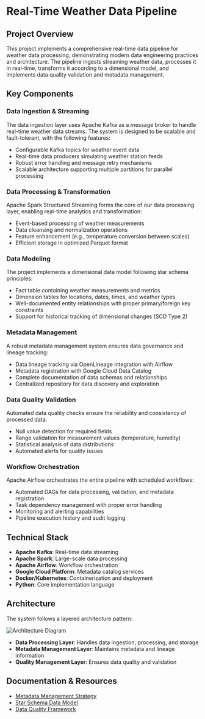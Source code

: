 # Real-Time Weather Data Pipeline

## Project Overview

This project implements a comprehensive real-time data pipeline for weather data processing, demonstrating modern data engineering practices and architecture. The pipeline ingests streaming weather data, processes it in real-time, transforms it according to a dimensional model, and implements data quality validation and metadata management.

## Key Components

### Data Ingestion & Streaming

The data ingestion layer uses Apache Kafka as a message broker to handle real-time weather data streams. The system is designed to be scalable and fault-tolerant, with the following features:

- Configurable Kafka topics for weather event data
- Real-time data producers simulating weather station feeds
- Robust error handling and message retry mechanisms
- Scalable architecture supporting multiple partitions for parallel processing

### Data Processing & Transformation

Apache Spark Structured Streaming forms the core of our data processing layer, enabling real-time analytics and transformation:

- Event-based processing of weather measurements
- Data cleansing and normalization operations
- Feature enhancement (e.g., temperature conversion between scales)
- Efficient storage in optimized Parquet format

### Data Modeling

The project implements a dimensional data model following star schema principles:

- Fact table containing weather measurements and metrics
- Dimension tables for locations, dates, times, and weather types
- Well-documented entity relationships with proper primary/foreign key constraints
- Support for historical tracking of dimensional changes (SCD Type 2)

### Metadata Management

A robust metadata management system ensures data governance and lineage tracking:

- Data lineage tracking via OpenLineage integration with Airflow
- Metadata registration with Google Cloud Data Catalog
- Complete documentation of data schemas and relationships
- Centralized repository for data discovery and exploration

### Data Quality Validation

Automated data quality checks ensure the reliability and consistency of processed data:

- Null value detection for required fields
- Range validation for measurement values (temperature, humidity)
- Statistical analysis of data distributions
- Automated alerts for quality issues

### Workflow Orchestration

Apache Airflow orchestrates the entire pipeline with scheduled workflows:

- Automated DAGs for data processing, validation, and metadata registration
- Task dependency management with proper error handling
- Monitoring and alerting capabilities
- Pipeline execution history and audit logging

## Technical Stack

- **Apache Kafka**: Real-time data streaming
- **Apache Spark**: Large-scale data processing
- **Apache Airflow**: Workflow orchestration
- **Google Cloud Platform**: Metadata catalog services
- **Docker/Kubernetes**: Containerization and deployment
- **Python**: Core implementation language

## Architecture

The system follows a layered architecture pattern:

![Architecture Diagram](weather_pipeline_architecture.png)

- **Data Processing Layer**: Handles data ingestion, processing, and storage
- **Metadata Management Layer**: Maintains metadata and lineage information
- **Quality Management Layer**: Ensures data quality and validation

## Documentation & Resources

- [Metadata Management Strategy](metadata_management.md)
- [Star Schema Data Model](weather_star_schema_erd.png)
- [Data Quality Framework](data_quality/)